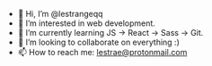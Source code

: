 - 👋 Hi, I’m @lestrangeqq
- 👀 I’m interested in web development.
- 🌱 I’m currently learning JS -> React -> Sass -> Git.
- 💞️ I’m looking to collaborate on everything :)
- 📫 How to reach me: lestrae@protonmail.com

<!---
lestrangeqq/lestrangeqq is a ✨ special ✨ repository because its `README.md` (this file) appears on your GitHub profile.
You can click the Preview link to take a look at your changes.
--->
